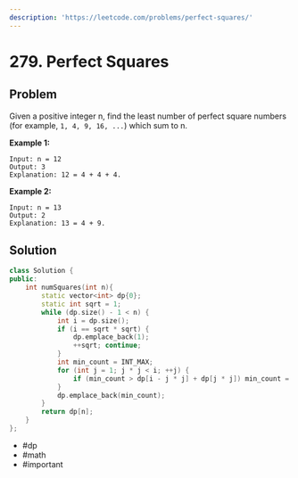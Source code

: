 ```yaml
---
description: 'https://leetcode.com/problems/perfect-squares/'
---
```


# 279. Perfect Squares

## Problem

Given a positive integer n, find the least number of perfect square numbers \(for example, `1, 4, 9, 16, ...`\) which sum to n.

**Example 1:**

```text
Input: n = 12
Output: 3 
Explanation: 12 = 4 + 4 + 4.
```

**Example 2:**

```text
Input: n = 13
Output: 2
Explanation: 13 = 4 + 9.
```

## Solution

```cpp
class Solution {
public:
    int numSquares(int n){
        static vector<int> dp{0};
        static int sqrt = 1;
        while (dp.size() - 1 < n) {
            int i = dp.size();
            if (i == sqrt * sqrt) {
                dp.emplace_back(1);
                ++sqrt; continue;
            }
            int min_count = INT_MAX;
            for (int j = 1; j * j < i; ++j) {
                if (min_count > dp[i - j * j] + dp[j * j]) min_count = dp[i - j * j] + dp[j * j];
            }
            dp.emplace_back(min_count);
        }
        return dp[n];
    }
};
```

* \#dp
* \#math
* \#important

